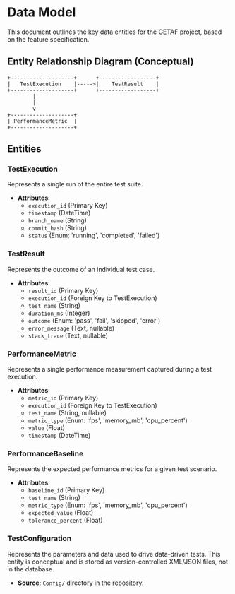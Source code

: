 # Data Model

This document outlines the key data entities for the GETAF project, based on the feature specification.

## Entity Relationship Diagram (Conceptual)

```
+--------------------+      +------------------+
|   TestExecution    |----->|    TestResult    |
+--------------------+      +------------------+
        |
        |
        v
+--------------------+
| PerformanceMetric  |
+--------------------+
```

## Entities

### TestExecution
Represents a single run of the entire test suite.
- **Attributes**:
    - `execution_id` (Primary Key)
    - `timestamp` (DateTime)
    - `branch_name` (String)
    - `commit_hash` (String)
    - `status` (Enum: 'running', 'completed', 'failed')

### TestResult
Represents the outcome of an individual test case.
- **Attributes**:
    - `result_id` (Primary Key)
    - `execution_id` (Foreign Key to TestExecution)
    - `test_name` (String)
    - `duration_ms` (Integer)
    - `outcome` (Enum: 'pass', 'fail', 'skipped', 'error')
    - `error_message` (Text, nullable)
    - `stack_trace` (Text, nullable)

### PerformanceMetric
Represents a single performance measurement captured during a test execution.
- **Attributes**:
    - `metric_id` (Primary Key)
    - `execution_id` (Foreign Key to TestExecution)
    - `test_name` (String, nullable)
    - `metric_type` (Enum: 'fps', 'memory_mb', 'cpu_percent')
    - `value` (Float)
    - `timestamp` (DateTime)

### PerformanceBaseline
Represents the expected performance metrics for a given test scenario.
- **Attributes**:
    - `baseline_id` (Primary Key)
    - `test_name` (String)
    - `metric_type` (Enum: 'fps', 'memory_mb', 'cpu_percent')
    - `expected_value` (Float)
    - `tolerance_percent` (Float)

### TestConfiguration
Represents the parameters and data used to drive data-driven tests. This entity is conceptual and is stored as version-controlled XML/JSON files, not in the database.
- **Source**: `Config/` directory in the repository.

